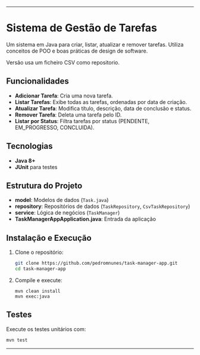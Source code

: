 ---
 
# Sistema de Gestão de Tarefas
 
Um sistema em Java para criar, listar, atualizar e remover tarefas. Utiliza conceitos de POO e boas práticas de design de software.

Versão usa um ficheiro CSV como repositorio.
 
## Funcionalidades
 
- **Adicionar Tarefa**: Cria uma nova tarefa.
- **Listar Tarefas**: Exibe todas as tarefas, ordenadas por data de criação.
- **Atualizar Tarefa**: Modifica título, descrição, data de conclusão e status.
- **Remover Tarefa**: Deleta uma tarefa pelo ID.
- **Listar por Status**: Filtra tarefas por status (PENDENTE, EM_PROGRESSO, CONCLUIDA).
 
## Tecnologias
 
- **Java 8+**
- **JUnit** para testes
 
## Estrutura do Projeto
 
- **model**: Modelos de dados (`Task.java`)
- **repository**: Repositórios de dados (`TaskRepository`, `CsvTaskRepository`)
- **service**: Lógica de negócios (`TaskManager`)
- **TaskManagerAppApplication.java**: Entrada da aplicação
 
## Instalação e Execução
 
1. Clone o repositório:
   ```bash
   git clone https://github.com/pedromnunes/task-manager-app.git
   cd task-manager-app
   ```
 
2. Compile e execute:
   ```
   mvn clean install
   mvn exec:java
   ```
 
## Testes
 
Execute os testes unitários com:
```bash
mvn test
```
 
---